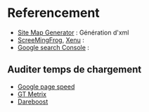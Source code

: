 # Referencement

* [Site Map Generator](https://www.xml-sitemaps.com/) : Génération d'xml
* [ScreeMingFrog](https://www.screamingfrog.co.uk/seo-spider/), [Xenu](https://www.seomix.fr/xenu/) : 
* [Google search Console](https://search.google.com/search-console/welcome?hl=fr) : 

## Auditer temps de chargement
* [Google page speed](https://developers.google.com/speed/pagespeed/insights/?hl=fr)
* [GT Metrix](https://gtmetrix.com/)
* [Dareboost](https://www.dareboost.com/fr)

